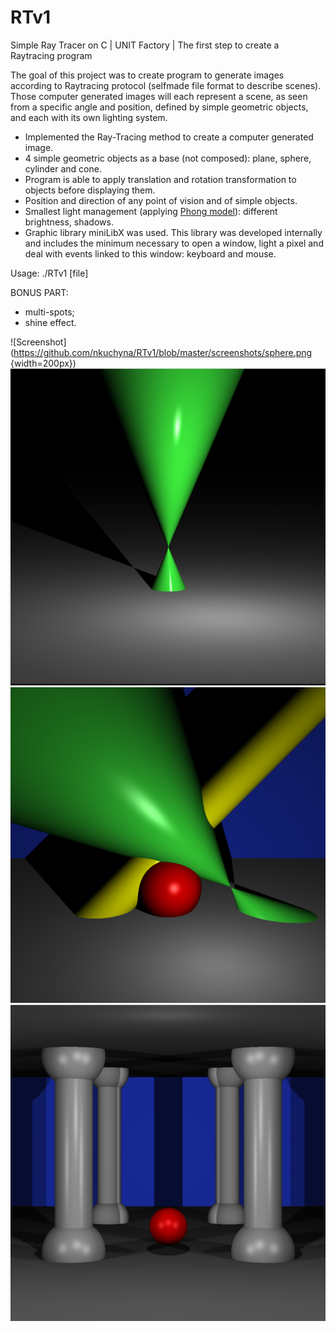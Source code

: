 # RTv1
Simple Ray Tracer on C | UNIT Factory | The first step to create a Raytracing program

The goal of this project was to create program to generate images according to Raytracing protocol (selfmade file format to describe scenes). Those computer generated images will each represent a scene, as seen from a specific angle and position, defined by simple geometric objects, and each with its own lighting system.

- Implemented the Ray-Tracing method to create a computer generated image.
- 4 simple geometric objects as a base (not composed): plane, sphere, cylinder and cone.
- Program is able to apply translation and rotation transformation to objects before displaying them.
- Position and direction of any point of vision and of simple objects.
- Smallest light management (applying [Phong model](https://en.wikipedia.org/wiki/Phong_reflection_model)): different brightness, shadows.
- Graphic library miniLibX was used. This library was developed internally and includes the minimum necessary to open a window, light a pixel and deal with events linked to this window: keyboard and mouse.

Usage: ./RTv1 [file]

BONUS PART:

- multi-spots;
- shine effect.

![Screenshot](https://github.com/nkuchyna/RTv1/blob/master/screenshots/sphere.png {width=200px})
![Screenshot](https://github.com/nkuchyna/RTv1/blob/master/screenshots/cone.png)
![Screenshot](https://github.com/nkuchyna/RTv1/blob/master/screenshots/all_objects.png)
![Screenshot](https://github.com/nkuchyna/RTv1/blob/master/screenshots/hall.png)
